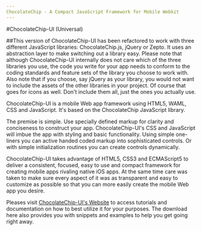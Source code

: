 ```yaml
---
ChocolateChip - A Compact JavaScript Framework for Mobile Webkit
---
```

#ChocolateChip-UI (Universal)

##This version of ChocolateChip-UI has been refactored to work with three different JavaScript libraries: ChocolateChip.js, jQuery or Zepto. It uses an abstraction layer to make switching out a library easy. Please note that although ChocolateChip-UI internally does not care which of the three libraries you use, the code you write for your app needs to conform to the coding standards and feature sets of the library you choose to work with. Also note that if you choose, say jQuery as your library, you would not want to include the assets of the other libraries in your project. Of course that goes for icons as well. Don't include them all, just the ones you actually use.

ChocolateChip-UI is a mobile Web app framework using HTML5, WAML, CSS and JavaScript. It's based on the ChocolateChip JavaScript library.

The premise is simple. Use specially defined markup for clarity and conciseness to construct your app. ChocolateChip-UI's CSS and JavaScript will imbue the app with styling and basic functionality. Using simple one-liners you can active handed coded markup into sophisticated controls. Or with simple initialization routines you can create controls dynamically.

ChocolateChip-UI takes advantage of HTML5, CSS3 and ECMAScript5 to deliver a consistent, focused, easy to use and compact framework for creating mobile apps rivaling native iOS apps. At the same time care was taken to make sure every aspect of it was as transparent and easy to customize as possible so that you can more easily create the mobile Web app you desire.


Pleases visit [ChocolateChip-UI's Website](http://chocolatechip-ui.com) to access tutorials and documentation on how to best utilize it for your purposes. The download here also provides you with snippets and examples to help you get going right away.
